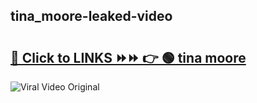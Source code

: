 
 ## tina_moore-leaked-video 

# <h2><a href="https://clipsfans.com/tina_moore&ref=git">🔗 Click to LINKS ⏩⏩ 👉 🟢 tina moore </a></h2>

<a href="https://clipsfans.com/tina_moore&ref=git" rel="nofollow" data-target="animated-image.originalLink"><img src="https://i.ibb.co.com/xMMVF88/686577567.gif" alt="Viral Video Original" style="max-width: 100%; display: inline-block;" data-target="animated-image.originalImage"></a>
